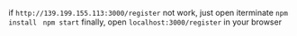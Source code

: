 if `http://139.199.155.113:3000/register` not work, just open iterminate
`npm install `
`npm start`
finally, open `localhost:3000/register` in your browser

